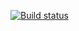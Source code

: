 [![Build status](https://ci.appveyor.com/api/projects/status/wc0u7ew2m1ok2ca7?svg=true)](https://ci.appveyor.com/project/EgorGruzdev91/bdd-task1)